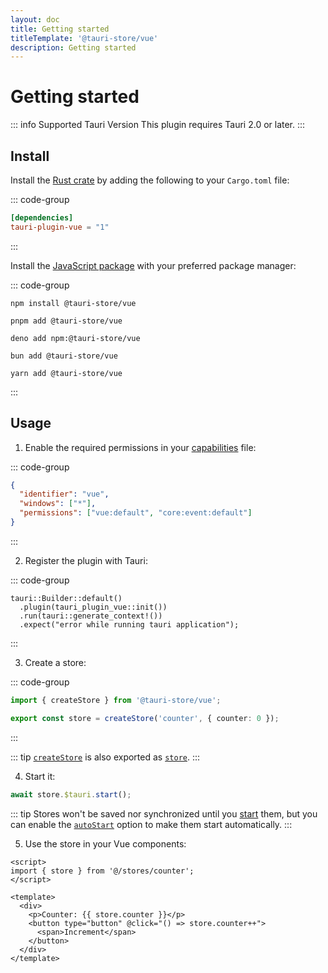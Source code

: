 ```yaml
---
layout: doc
title: Getting started
titleTemplate: '@tauri-store/vue'
description: Getting started
---
```


# Getting started

::: info Supported Tauri Version
This plugin requires Tauri 2.0 or later.
:::

## Install

Install the [Rust crate](https://crates.io/crates/tauri-plugin-vue) by adding the following to your `Cargo.toml` file:

::: code-group

```toml [src-tauri/Cargo.toml]
[dependencies]
tauri-plugin-vue = "1"
```

:::

Install the [JavaScript package](https://www.npmjs.com/package/@tauri-store/vue) with your preferred package manager:

::: code-group

```shell [npm]
npm install @tauri-store/vue
```

```shell [pnpm]
pnpm add @tauri-store/vue
```

```shell [deno]
deno add npm:@tauri-store/vue
```

```shell [bun]
bun add @tauri-store/vue
```

```shell [yarn]
yarn add @tauri-store/vue
```

:::

## Usage

1. Enable the required permissions in your [capabilities](https://tauri.app/security/capabilities/) file:

::: code-group

```json [src-tauri/capabilities/vue.json]
{
  "identifier": "vue",
  "windows": ["*"],
  "permissions": ["vue:default", "core:event:default"]
}
```

:::

2. Register the plugin with Tauri:

::: code-group

```rust{2} [src-tauri/src/lib.rs]
tauri::Builder::default()
  .plugin(tauri_plugin_vue::init())
  .run(tauri::generate_context!())
  .expect("error while running tauri application");
```

:::

3. Create a store:

::: code-group

```typescript [src/lib/stores/counter.ts]
import { createStore } from '@tauri-store/vue';

export const store = createStore('counter', { counter: 0 });
```

:::

::: tip
[`createStore`](https://tb.dev.br/tauri-store/js-docs/plugin-vue/functions/createStore.html) is also exported as [`store`](https://tb.dev.br/tauri-store/js-docs/plugin-vue/variables/store.html).
:::

4. Start it:

```typescript
await store.$tauri.start();
```

::: tip
Stores won't be saved nor synchronized until you [start](https://tb.dev.br/tauri-store/js-docs/plugin-vue/classes/Store.html#start) them, but you can enable the [`autoStart`](https://tb.dev.br/tauri-store/js-docs/plugin-vue/interfaces/StoreFrontendOptions.html#autostart) option to make them start automatically.
:::

5. Use the store in your Vue components:

```vue
<script>
import { store } from '@/stores/counter';
</script>

<template>
  <div>
    <p>Counter: {{ store.counter }}</p>
    <button type="button" @click="() => store.counter++">
      <span>Increment</span>
    </button>
  </div>
</template>
```
